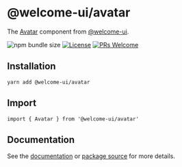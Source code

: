 # @welcome-ui/avatar

The [Avatar](https://welcome-ui.com/components/avatar) component from [@welcome-ui](https://welcome-ui.com).

![npm bundle size](https://img.shields.io/bundlephobia/minzip/@welcome-ui/avatar) [![License](https://img.shields.io/npm/l/welcome-ui.svg)](https://github.com/WTTJ/welcome-ui/blob/master/LICENSE) [![PRs Welcome](https://img.shields.io/badge/PRs-welcome-mediumspringgreen.svg)](ttps://github.com/WTTJ/welcome-ui/blob/master/CONTRIBUTING.mdx)

## Installation

    yarn add @welcome-ui/avatar

## Import

    import { Avatar } from '@welcome-ui/avatar'

## Documentation

See the [documentation](https://welcome-ui.com/components/avatar) or [package source](https://github.com/WTTJ/welcome-ui/tree/master/packages/avatar) for more details.

